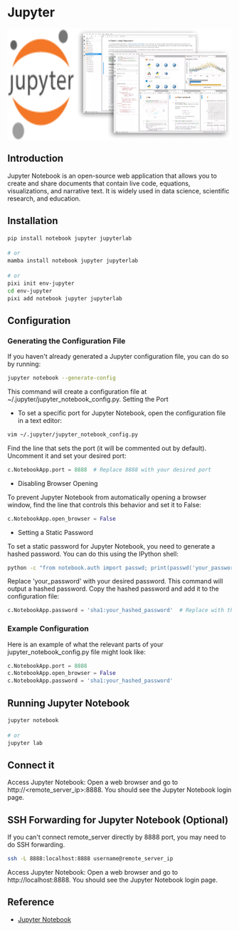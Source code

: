 # Jupyter

 <div style="display: flex; justify-content: space-between;">
  <img src="./jupyter.svg" alt="jupyter_logo" style="width: 30%;">
  <img src="./jupyter.webp" alt="jupyter_lab" style="width: 70%;">
</div>

## Introduction

Jupyter Notebook is an open-source web application that allows you to create and share
documents that contain live code, equations, visualizations, and narrative text. It is
widely used in data science, scientific research, and education.

## Installation

```sh
pip install notebook jupyter jupyterlab

# or
mamba install notebook jupyter jupyterlab

# or
pixi init env-jupyter
cd env-jupyter
pixi add notebook jupyter jupyterlab
```

## Configuration

### Generating the Configuration File

If you haven't already generated a Jupyter configuration file, you can do so by running:

```sh
jupyter notebook --generate-config
```

This command will create a configuration file at ~/.jupyter/jupyter_notebook_config.py.
Setting the Port

- To set a specific port for Jupyter Notebook, open the configuration file in a text
  editor:

```sh
vim ~/.jupyter/jupyter_notebook_config.py
```

Find the line that sets the port (it will be commented out by default). Uncomment it and
set your desired port:

```python
c.NotebookApp.port = 8888  # Replace 8888 with your desired port
```

- Disabling Browser Opening

To prevent Jupyter Notebook from automatically opening a browser window, find the line
that controls this behavior and set it to False:

```python
c.NotebookApp.open_browser = False
```

- Setting a Static Password

To set a static password for Jupyter Notebook, you need to generate a hashed password. You
can do this using the IPython shell:

```sh
python -c "from notebook.auth import passwd; print(passwd('your_password'))"
```

Replace 'your_password' with your desired password. This command will output a hashed
password. Copy the hashed password and add it to the configuration file:

```python
c.NotebookApp.password = 'sha1:your_hashed_password'  # Replace with the hashed password
```

### Example Configuration

Here is an example of what the relevant parts of your jupyter_notebook_config.py file
might look like:

```python
c.NotebookApp.port = 8888
c.NotebookApp.open_browser = False
c.NotebookApp.password = 'sha1:your_hashed_password'
```

## Running Jupyter Notebook

```sh
jupyter notebook

# or
jupyter lab
```

## Connect it

Access Jupyter Notebook: Open a web browser and go to http://<remote_server_ip>:8888. You
should see the Jupyter Notebook login page.

## SSH Forwarding for Jupyter Notebook (Optional)

If you can't connect remote_server directly by 8888 port, you may need to do SSH
forwarding.

```sh
ssh -L 8888:localhost:8888 username@remote_server_ip
```

Access Jupyter Notebook: Open a web browser and go to http://localhost:8888. You should
see the Jupyter Notebook login page.

## Reference

- [Jupyter Notebook](https://jupyter-notebook.readthedocs.io/en/5.7.4/index.html#)
